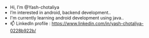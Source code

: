 - Hi, I’m @Yash-chotaliya
- I’m interested in android, backend development..
- I'm currently learning android development using java..
- 📫 LinkedIn profile : https://www.linkedin.com/in/yash-chotaliya-0228b922b/



<!---
Yash-chotaliya/Yash-chotaliya is a ✨ special ✨ repository because its `README.md` (this file) appears on your GitHub profile.
You can click the Preview link to take a look at your changes.
--->
